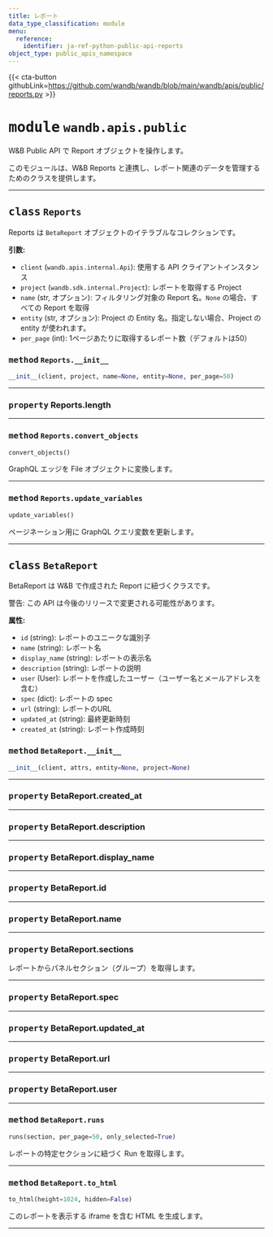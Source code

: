 ```yaml
---
title: レポート
data_type_classification: module
menu:
  reference:
    identifier: ja-ref-python-public-api-reports
object_type: public_apis_namespace
---
```


{{< cta-button githubLink=https://github.com/wandb/wandb/blob/main/wandb/apis/public/reports.py >}}




# <kbd>module</kbd> `wandb.apis.public`
W&B Public API で Report オブジェクトを操作します。

このモジュールは、W&B Reports と連携し、レポート関連のデータを管理するためのクラスを提供します。



---

## <kbd>class</kbd> `Reports`
Reports は `BetaReport` オブジェクトのイテラブルなコレクションです。



**引数:**
 
 - `client` (`wandb.apis.internal.Api`):  使用する API クライアントインスタンス
 - `project` (`wandb.sdk.internal.Project`):  レポートを取得する Project
 - `name` (str, オプション):  フィルタリング対象の Report 名。`None` の場合、すべての Report を取得
 - `entity` (str, オプション):  Project の Entity 名。指定しない場合、Project の entity が使われます。
 - `per_page` (int):  1ページあたりに取得するレポート数（デフォルトは50）

### <kbd>method</kbd> `Reports.__init__`

```python
__init__(client, project, name=None, entity=None, per_page=50)
```






---


### <kbd>property</kbd> Reports.length





---


### <kbd>method</kbd> `Reports.convert_objects`

```python
convert_objects()
```

GraphQL エッジを File オブジェクトに変換します。

---

### <kbd>method</kbd> `Reports.update_variables`

```python
update_variables()
```

ページネーション用に GraphQL クエリ変数を更新します。


---

## <kbd>class</kbd> `BetaReport`
BetaReport は W&B で作成された Report に紐づくクラスです。

警告: この API は今後のリリースで変更される可能性があります。



**属性:**
 
 - `id` (string):  レポートのユニークな識別子
 - `name` (string):  レポート名
 - `display_name` (string):  レポートの表示名
 - `description` (string):  レポートの説明
 - `user` (User):  レポートを作成したユーザー（ユーザー名とメールアドレスを含む）
 - `spec` (dict):  レポートの spec
 - `url` (string):  レポートのURL
 - `updated_at` (string):  最終更新時刻
 - `created_at` (string):  レポート作成時刻

### <kbd>method</kbd> `BetaReport.__init__`

```python
__init__(client, attrs, entity=None, project=None)
```






---

### <kbd>property</kbd> BetaReport.created_at





---

### <kbd>property</kbd> BetaReport.description





---

### <kbd>property</kbd> BetaReport.display_name





---

### <kbd>property</kbd> BetaReport.id





---

### <kbd>property</kbd> BetaReport.name





---

### <kbd>property</kbd> BetaReport.sections

レポートからパネルセクション（グループ）を取得します。

---

### <kbd>property</kbd> BetaReport.spec





---

### <kbd>property</kbd> BetaReport.updated_at





---

### <kbd>property</kbd> BetaReport.url





---

### <kbd>property</kbd> BetaReport.user







---

### <kbd>method</kbd> `BetaReport.runs`

```python
runs(section, per_page=50, only_selected=True)
```

レポートの特定セクションに紐づく Run を取得します。

---

### <kbd>method</kbd> `BetaReport.to_html`

```python
to_html(height=1024, hidden=False)
```

このレポートを表示する iframe を含む HTML を生成します。


---